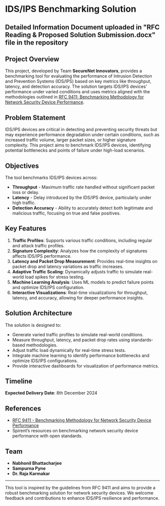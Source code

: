 # IDS/IPS Benchmarking Solution

## Detailed Information Document uploaded in "RFC Reading & Proposed Solution Submission.docx" file in the repository

## Project Overview
This project, developed by Team **SecureNet Innovators**, provides a benchmarking tool for evaluating the performance of Intrusion Detection and Prevention Systems (IDS/IPS) based on key metrics like throughput, latency, and detection accuracy. The solution targets IDS/IPS devices’ performance under varied conditions and uses metrics aligned with the methodologies outlined in [RFC 9411: Benchmarking Methodology for Network Security Device Performance](https://www.rfc-editor.org/info/rfc9411).

## Problem Statement
IDS/IPS devices are critical in detecting and preventing security threats but may experience performance degradation under certain conditions, such as increased traffic volume, larger packet sizes, or higher signature complexity. This project aims to benchmark IDS/IPS devices, identifying potential bottlenecks and points of failure under high-load scenarios.

## Objectives
The tool benchmarks IDS/IPS devices across:
- **Throughput** - Maximum traffic rate handled without significant packet loss or delay.
- **Latency** - Delay introduced by the IDS/IPS device, particularly under high traffic.
- **Detection Accuracy** - Ability to accurately detect both legitimate and malicious traffic, focusing on true and false positives.

## Key Features
1. **Traffic Profiles**: Supports various traffic conditions, including regular and attack traffic profiles.
2. **Signature Complexity**: Analyzes how the complexity of signatures affects IDS/IPS performance.
3. **Latency and Packet Drop Measurement**: Provides real-time insights on packet drop and latency variations as traffic increases.
4. **Adaptive Traffic Scaling**: Dynamically adjusts traffic to simulate real-world load spikes for stress testing.
5. **Machine Learning Analysis**: Uses ML models to predict failure points and optimize IDS/IPS configuration.
6. **Interactive Visualizations**: Real-time visualizations for throughput, latency, and accuracy, allowing for deeper performance insights.

## Solution Architecture
The solution is designed to:
- Generate varied traffic profiles to simulate real-world conditions.
- Measure throughput, latency, and packet drop rates using standards-based methodologies.
- Adjust traffic load dynamically for real-time stress tests.
- Integrate machine learning to identify performance bottlenecks and optimize IDS/IPS configurations.
- Provide interactive dashboards for visualization of performance metrics.

## Timeline
**Expected Delivery Date**: 8th December 2024

## References
- [RFC 9411 - Benchmarking Methodology for Network Security Device Performance](https://www.rfc-editor.org/info/rfc9411)
- Spirent’s resources on benchmarking network security device performance with open standards.

## Team
- **Nabhonil Bhattacharjee**
- **Sampurna Pyne**
- **Dr. Raja Karmakar**

---

This tool is inspired by the guidelines from RFC 9411 and aims to provide a robust benchmarking solution for network security devices. We welcome feedback and contributions to enhance IDS/IPS resilience and performance.
